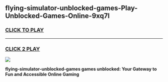 
## flying-simulator-unblocked-games-Play-Unblocked-Games-Online-9xq7l
<h3>
<a href="https://premium76.site?title=flying-simulator-unblocked-games&ref=24A">CLICK TO PLAY</a></h3>
<hr>

<h3>
<a href="https://premium76.site?title=flying-simulator-unblocked-games&ref=24A">CLICK 2 PLAY</a>
  
</h3>

<a href="https://premium76.site?title=flying-simulator-unblocked-games&ref=24A"><img src="https://clearcache.store/games.png"></a>


**flying-simulator-unblocked-games games unblocked: Your Gateway to Fun and Accessible Online Gaming**
